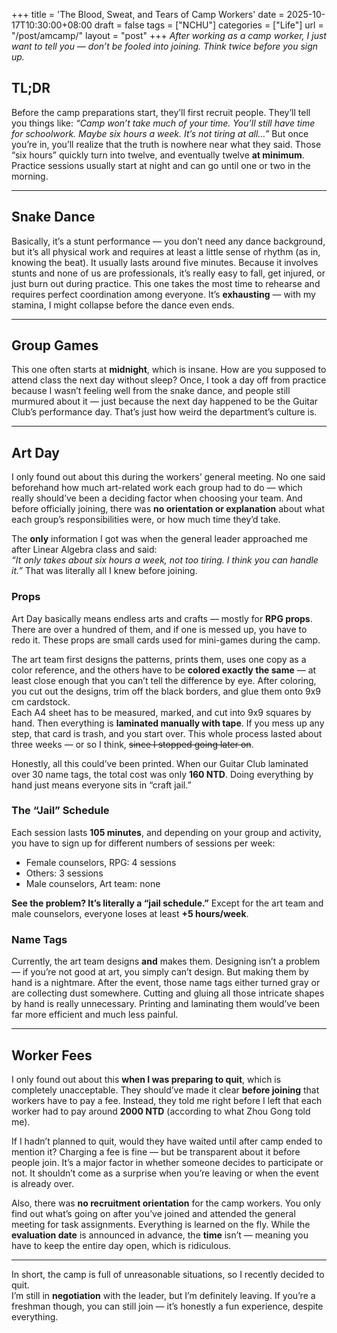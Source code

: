 +++
title = 'The Blood, Sweat, and Tears of Camp Workers'
date = 2025-10-17T10:30:00+08:00
draft = false
tags = ["NCHU"]
categories = ["Life"]
url = "/post/amcamp/"
layout = "post"
+++
_After working as a camp worker, I just want to tell you — don’t be fooled into joining. Think twice before you sign up._
<!--more-->

## TL;DR
Before the camp preparations start, they’ll first recruit people. They’ll tell you things like: *“Camp won’t take much of your time. You’ll still have time for schoolwork. Maybe six hours a week. It’s not tiring at all…”* But once you’re in, you’ll realize that the truth is nowhere near what they said. Those “six hours” quickly turn into twelve, and eventually twelve **at minimum**. Practice sessions usually start at night and can go until one or two in the morning.

***
## Snake Dance
Basically, it’s a stunt performance — you don’t need any dance background, but it’s all physical work and requires at least a little sense of rhythm (as in, knowing the beat). It usually lasts around five minutes. Because it involves stunts and none of us are professionals, it’s really easy to fall, get injured, or just burn out during practice. This one takes the most time to rehearse and requires perfect coordination among everyone. It’s **exhausting** — with my stamina, I might collapse before the dance even ends.

***
## Group Games
This one often starts at **midnight**, which is insane. How are you supposed to attend class the next day without sleep? Once, I took a day off from practice because I wasn’t feeling well from the snake dance, and people still murmured about it — just because the next day happened to be the Guitar Club’s performance day. That’s just how weird the department’s culture is.

***
## Art Day
I only found out about this during the workers’ general meeting.  No one said beforehand how much art-related work each group had to do — which really should’ve been a deciding factor when choosing your team. And before officially joining, there was **no orientation or explanation** about what each group’s responsibilities were, or how much time they’d take.  

The **only** information I got was when the general leader approached me after Linear Algebra class and said:  
*“It only takes about six hours a week, not too tiring. I think you can handle it.”* That was literally all I knew before joining.

### Props
Art Day basically means endless arts and crafts — mostly for **RPG props**. There are over a hundred of them, and if one is messed up, you have to redo it. These props are small cards used for mini-games during the camp.  

The art team first designs the patterns, prints them, uses one copy as a color reference, and the others have to be **colored exactly the same** — at least close enough that you can’t tell the difference by eye. After coloring, you cut out the designs, trim off the black borders, and glue them onto 9x9 cm cardstock.  
Each A4 sheet has to be measured, marked, and cut into 9x9 squares by hand. Then everything is **laminated manually with tape**. If you mess up any step, that card is trash, and you start over. This whole process lasted about three weeks — or so I think, ~~since I stopped going later on~~.

Honestly, all this could’ve been printed. When our Guitar Club laminated over 30 name tags, the total cost was only **160 NTD**. Doing everything by hand just means everyone sits in “craft jail.”

### The “Jail” Schedule
Each session lasts **105 minutes**, and depending on your group and activity, you have to sign up for different numbers of sessions per week:
- Female counselors, RPG: 4 sessions  
- Others: 3 sessions  
- Male counselors, Art team: none  

**See the problem? It’s literally a “jail schedule.”** Except for the art team and male counselors, everyone loses at least **+5 hours/week**.

### Name Tags
Currently, the art team designs **and** makes them. Designing isn’t a problem — if you’re not good at art, you simply can’t design.  But making them by hand is a nightmare. After the event, those name tags either turned gray or are collecting dust somewhere. Cutting and gluing all those intricate shapes by hand is really unnecessary. Printing and laminating them would’ve been far more efficient and much less painful.

***
## Worker Fees
I only found out about this **when I was preparing to quit**, which is completely unacceptable. They should’ve made it clear **before joining** that workers have to pay a fee. Instead, they told me right before I left that each worker had to pay around **2000 NTD** (according to what Zhou Gong told me).  

If I hadn’t planned to quit, would they have waited until after camp ended to mention it? 
Charging a fee is fine — but be transparent about it before people join. 
It’s a major factor in whether someone decides to participate or not. 
It shouldn’t come as a surprise when you’re leaving or when the event is already over.

Also, there was **no recruitment orientation** for the camp workers. 
You only find out what’s going on after you’ve joined and attended the general meeting for task assignments. 
Everything is learned on the fly. 
While the **evaluation date** is announced in advance, the **time** isn’t — meaning you have to keep the entire day open, which is ridiculous.  

*** 
In short, the camp is full of unreasonable situations, so I recently decided to quit.  
I’m still in **negotiation** with the leader, but I’m definitely leaving. 
If you’re a freshman though, you can still join — it’s honestly a fun experience, despite everything.
